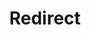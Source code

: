 ﻿---
layout: src/layouts/Redirect.astro
title: Redirect
redirect: https://octopus.com/docs/octopus-rest-api/cli/octopus-worker-delete
pubDate:  2023-01-01
navSearch: false
navSitemap: false
navMenu: false
---
